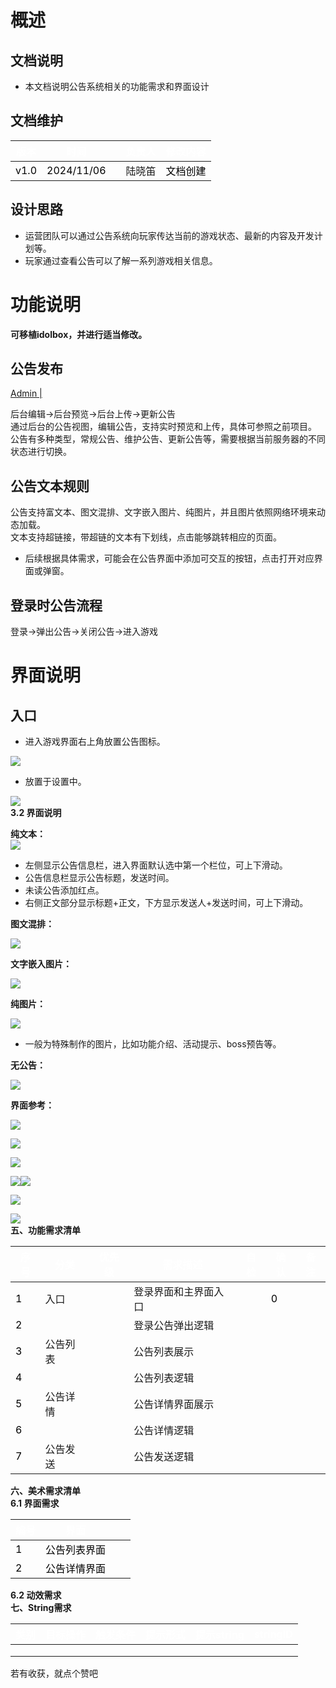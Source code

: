 # **概述**
## 文档说明
+ 本文档说明公告系统相关的功能需求和界面设计

## **文档维护**
| <font style="color:white;">版本</font>    | <font style="color:white;">时间</font>    | | <font style="color:white;">负责人</font>    | <font style="color:white;">修改内容</font>    |
| --- | --- | --- | --- | --- |
| <font style="color:black;">v1.0</font> | <font style="color:black;">2024/11/06</font>    | | 陆晓笛    | <font style="color:black;">文档创建</font>    |


## **设计思路**
+ 运营团队可以通过公告系统向玩家传达当前的游戏状态、最新的内容及开发计划等。
+ 玩家通过查看公告可以了解一系列游戏相关信息。

# 功能说明
**可移植idolbox，并进行适当修改。**

## **公告发布**
[Admin |](http://192.168.4.222:9091/admin)

后台编辑→后台预览→后台上传→更新公告  
通过后台的公告视图，编辑公告，支持实时预览和上传，具体可参照之前项目。  
公告有多种类型，常规公告、维护公告、更新公告等，需要根据当前服务器的不同状态进行切换。

## **公告文本规则**
公告支持富文本、图文混排、文字嵌入图片、纯图片，并且图片依照网络环境来动态加载。  
文本支持超链接，带超链的文本有下划线，点击能够跳转相应的页面。

+ 后续根据具体需求，可能会在公告界面中添加可交互的按钮，点击打开对应界面或弹窗。

## **登录时公告流程**
登录→弹出公告→关闭公告→进入游戏

# **界面说明**
## **入口**
+ 进入游戏界面右上角放置公告图标。

![](https://cdn.nlark.com/yuque/0/2024/png/43554293/1731036940050-7306469d-e361-4095-b7d0-bf6ea8ef4d43.png)

+ 放置于设置中。

![](https://cdn.nlark.com/yuque/0/2024/png/43554293/1731045034515-61b7c63c-39c6-4603-862f-f1ccc84d9e04.png)  
**3.2 界面说明**

**纯文本：**  
![](https://cdn.nlark.com/yuque/0/2024/png/43554293/1730950722019-70b42110-1957-4a26-9576-734565f28f46.png)

+ 左侧显示公告信息栏，进入界面默认选中第一个栏位，可上下滑动。
+ 公告信息栏显示公告标题，发送时间。
+ 未读公告添加红点。
+ 右侧正文部分显示标题+正文，下方显示发送人+发送时间，可上下滑动。



**图文混排：**

![](https://cdn.nlark.com/yuque/0/2024/png/43554293/1730950732943-0057761e-81ee-4aaf-86b9-5d7d4577a3df.png)

**文字嵌入图片：**

![](https://cdn.nlark.com/yuque/0/2024/png/43554293/1730956809180-74e40711-5fd2-44f3-9a98-f1494b5955d7.png)

**纯图片：**

![](https://cdn.nlark.com/yuque/0/2024/png/43554293/1730950744449-3d12fb1b-ab6f-45ec-8a11-bc00f385f8cb.png)

+ 一般为特殊制作的图片，比如功能介绍、活动提示、boss预告等。



**无公告：**

![](https://cdn.nlark.com/yuque/0/2024/png/43554293/1730958333500-a2c0f838-7e53-4121-aa87-c229ee92cb64.png)



**界面参考：**

![](https://cdn.nlark.com/yuque/0/2024/png/43554293/1730950903434-d9cfea89-b2b4-4114-8fe4-79b636051c5a.png)

![](https://cdn.nlark.com/yuque/0/2024/png/43554293/1730956607090-c0032449-0864-4608-b92a-b18789612d05.png)

![](https://cdn.nlark.com/yuque/0/2024/png/43554293/1730950943609-96995cdb-e0fe-49b5-bcc5-97b451e3bf7c.png)

![](https://cdn.nlark.com/yuque/0/2024/png/43554293/1730950880424-44b93798-1bc7-47b0-a6ff-3fa8c9419d1d.png)![](https://cdn.nlark.com/yuque/0/2024/png/43554293/1730950966222-f1ebce15-7ad3-49d0-95b5-16fe8a8b8d5d.png)

![](https://cdn.nlark.com/yuque/0/2024/png/43554293/1730950976062-1a811c5d-cead-4ba3-8fd5-a0c962aa99ce.png)

![](https://cdn.nlark.com/yuque/0/2024/png/43554293/1730951002842-e3052b96-3a11-4d25-9c23-8bc4acf4ed73.png)  
**五、功能需求清单**  


| **<font style="color:white;">序号</font>**    | **<font style="color:white;">分类</font>**    | **<font style="color:white;">优先级</font>**    | **<font style="color:white;">需求描述</font>**    | **<font style="color:white;">自检</font>**    | **<font style="color:white;">确认</font>**    | **<font style="color:white;">备注</font>**    |
| --- | --- | --- | --- | --- | --- | --- |
| <font style="color:black;">1</font>    | 入口    |     | 登录界面和主界面入口    |     | <font style="color:black;">0</font>    | |
| <font style="color:black;">2</font>    |     |     | 登录公告弹出逻辑    |     |     | |
| <font style="color:black;">3</font>    | 公告列表    |     | 公告列表展示    | | | |
| <font style="color:black;">4</font>    |     |     | 公告列表逻辑    |     | | |
| <font style="color:black;">5</font>    | 公告详情    |     | 公告详情界面展示    | | | |
| <font style="color:black;">6</font>    |     |     | 公告详情逻辑    | | | |
| <font style="color:black;">7</font>    | 公告发送    |     | 公告发送逻辑    | | | |


**六、美术需求清单**  
**6.1 界面需求**  


| **<font style="color:white;">编号</font>**    | **<font style="color:white;">界面</font>**    | | |
| --- | --- | --- | --- |
| <font style="color:black;">1</font>    | <font style="color:black;">公告列表界面</font>    | | |
| <font style="color:black;">2</font>    | <font style="color:black;">公告详情界面</font>    | | |


**6.2 动效需求**  
**七、String需求**  


| **<font style="color:white;">类别</font>**    | **<font style="color:white;">目标操作</font>**    | **<font style="color:white;">触发条件</font>**    | **<font style="color:white;">提示形式</font>**    | **<font style="color:white;">提示string</font>**    | **<font style="color:white;">stringID</font>**    |
| --- | --- | --- | --- | --- | --- |
|     |     |     |     |     | |
|     |     |     |     |     | |
|     |     |     |     |     | |


若有收获，就点个赞吧

  
 

